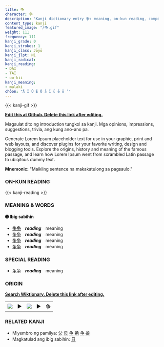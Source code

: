 ```yaml
---
title: 争
character: 争
description: "Kanji dictionary entry 争: meaning, on-kun reading, compounds, origin, related kanji"
content_type: kanji
featured_image: "/争.gif"
weight: 111
frequency: 111
kanji_grade: 0
kanji_strokes: 1
kanji_class: Jōyō
kanji_jlpt: N1
kanji_radical: 
kanji_reading: 
- DAI
- TAI
- oo-kii
kanji_meaning:
- malaki
chōon: "Ā Ī Ū Ē Ō ā ī ū ē ō ’"
---
```

[//]: # (Don't edit the line below. Kanji animated GIF code is automatically generated.)
{{< kanji-gif >}}

[//]: # (Edit below this line.)

**[Edit this at Github. Delete this link after editing.](https://github.com/tim0g/tim/tree/main/content/kanji/争/index.md)**

Magsulat dito ng introduction tungkol sa kanji. Mga opinions, impressions, suggestions, trivia, ang kung ano-ano pa.

Generate Lorem Ipsum placeholder text for use in your graphic, print and web layouts, and discover plugins for your favorite writing, design and blogging tools. Explore the origins, history and meaning of the famous passage, and learn how Lorem Ipsum went from scrambled Latin passage to ubiqitous dummy text.
 
**Mnemonic:** "Maikling sentence na makakatulong sa pagsaulo."

### ON-KUN READING

[//]: # (Don't edit the line below. ON-KUN READING code is automatically generated.)
{{< kanji-reading >}}

### MEANING & WORDS

#### ➊ **Ibig sabihin**
  - [争](../争)[争](../争)　***reading***　meaning
  - [争](../争)[争](../争)　***reading***　meaning
  - [争](../争)[争](../争)　***reading***　meaning
  - [争](../争)[争](../争)　***reading***　meaning

### SPECIAL READING
  - [争](../争)[争](../争)　***reading***　meaning

### ORIGIN

**[Search Wiktionary. Delete this link after editing.](https://wiktionary.org/wiki/争)**
<table class="kanji-table"><tr><td>
<img src="60px-争-bronze.svg.png">
</td><td>▶</td><td>
<img src="60px-争-oracle.svg.png">
</td><td>▶</td>
<td class="kanji-origin">争</td>
</tr></table>

### RELATED KANJI
- Miyembro ng pamilya: [父](../父) [母](../母) [争](../争) [弟](../弟) [争](../争) [娘](../娘)
- Magkatulad ang ibig sabihin: [日](../日)
